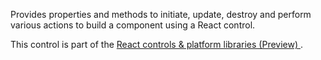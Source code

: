 Provides properties and methods to initiate, update, destroy and perform various actions to build a component using a React control. 

This control is part of the [React controls & platform libraries (Preview) ](../../react-controls-platform-libraries.md).